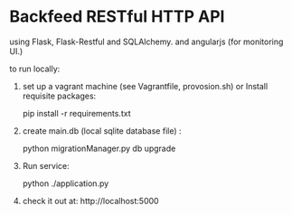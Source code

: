 Backfeed RESTful HTTP API 
===================

using Flask, Flask-Restful and SQLAlchemy.
and angularjs (for monitoring UI.)

to run locally:

1. set up a vagrant machine (see Vagrantfile, provosion.sh) or Install requisite packages:

    pip install -r requirements.txt  

2. create main.db (local sqlite database file) :

	python migrationManager.py db upgrade

3. Run service:

    python ./application.py

4. check it out at:  http://localhost:5000
